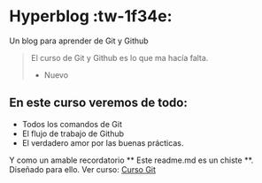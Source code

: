 # Hyperblog  :tw-1f34e:
Un blog para aprender de Git y Github
> El curso de Git y Github es lo que ma hacía falta.
> - Nuevo

## En este curso veremos de todo:
* Todos los comandos de Git
* El flujo de trabajo de Github
* El verdadero amor por las buenas prácticas.

Y como un amable recordatorio ** Este readme.md es un chiste **. Diseñado para ello. Ver curso: [Curso Git](https://platzi.com/clases/1557-git-github/19977-readmemd-es-una-excelente-practica/ "Curso Git")

